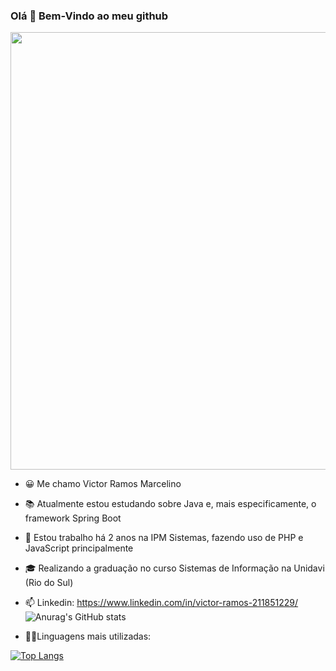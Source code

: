 ### Olá 👋 Bem-Vindo ao meu github

<div align="center">
<img src="https://desblogada.files.wordpress.com/2021/05/kaka-cordovil-java-developer-2.gif" width="700px" />
</div>

- 😀 Me chamo Victor Ramos Marcelino
- 📚 Atualmente estou estudando sobre Java e, mais especificamente, o framework Spring Boot
- 🏢 Estou trabalho há 2 anos na IPM Sistemas, fazendo uso de PHP e JavaScript principalmente
- 🎓 Realizando a graduação no curso Sistemas de Informação na Unidavi (Rio do Sul)
- 📫 Linkedin: https://www.linkedin.com/in/victor-ramos-211851229/
![Anurag's GitHub stats](https://github-readme-stats.vercel.app/api?username=VictorRMarcelino&show_icons=true&theme=tokyonight)

- 🧑‍💻Linguagens mais utilizadas:

[![Top Langs](https://github-readme-stats.vercel.app/api/top-langs/?username=VictorRMarcelino&layout=compact)](https://github.com/VictorRMarcelino/github-readme-stats)
